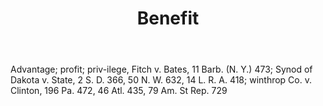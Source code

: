 ---
title: Benefit
letter: B
permalink: "/definitions/bld-benefit.html"
body: Advantage; profit; priv-ilege, Fitch v. Bates, 11 Barb. (N. Y.) 473; Synod of
  Dakota v. State, 2 S. D. 366, 50 N. W. 632, 14 L. R. A. 418; winthrop Co. v. Clinton,
  196 Pa. 472, 46 Atl. 435, 79 Am. St Rep. 729
published_at: '2018-07-07'
source: Black's Law Dictionary 2nd Ed (1910)
layout: post
---